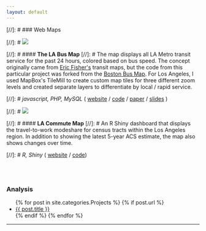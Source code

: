 ```yaml
---
layout: default
---
```


[//]: # ### Web Maps

[//]: # <img class="projects-image" src="images/labusmap_croppedclip.jpg">

[//]: # #### **The LA Bus Map**
[//]: # The map displays all LA Metro transit service for the past 24 hours, colored based on bus speed. The concept originally came from [Eric Fisher's](https://www.flickr.com/photos/walkingsf/4521616274/) transit maps, but the code from this particular project was forked from the [Boston Bus Map](http://bostonography.com/bus/). For Los Angeles, I used MapBox's TileMill to create custom map tiles for three different zoom levels and created separate layers to differentiate by local / rapid service.

[//]: # *javascript, PHP, MySQL* ( [website](http://www.labusmap.com) / [code](http://www.github.com/black-tea) / [paper](documents/TRB2015_LABusMap_Paper.pdf) / [slides](documents/TRB2015_LABusMap_Slides.pdf) ) 

[//]: # <img class="projects-image" src="images/lacommutemap_croppedclip.jpeg">

[//]: # #### **LA Commute Map**
[//]: # An R Shiny dashboard that displays the travel-to-work modeshare for census tracts within the Los Angeles region. In addition to showing the latest 5-year ACS estimate, the map also shows changes over time.



[//]: # *R, Shiny* ( [website](http://104.236.5.1:3838/acs-commute-shiny/) / [code](https://github.com/black-tea/acs-commute-shiny))

<br>
<br>

<div id="articles">
  <h3>Analysis</h3>
  <ul>
    {% for post in site.categories.Projects %}
      {% if post.url %}
        <li><a href="{{ post.url }}">{{ post.title }}</a></li>
      {% endif %}
    {% endfor %}
  </ul>
</div>

---

